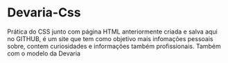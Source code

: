 # Devaria-Css

Prática do CSS junto com página HTML anteriormente criada e salva aqui no GITHUB, é um site que tem como objetivo mais infomações pessoais sobre, contem curiosidades e informações também profissionais. Também com o modelo da Devaria
